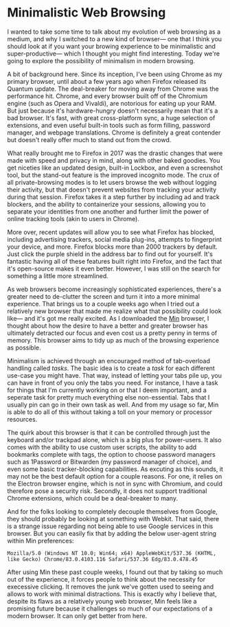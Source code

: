 # Minimalistic Web Browsing

I wanted to take some time to talk about my evolution of web browsing as a medium, and why I switched to a new kind of browser⁠—
one that I think you should look at if you want your browing experience to be minimalistic and super-productive⁠— which I thought
you might find interesting. Today we're going to explore the possibility of minimalism in modern browsing.

A bit of background here. Since its inception, I've been using Chrome as my primary browser, until about a few years ago when Firefox
released its Quantum update. The deal-breaker for moving away from Chrome was the performance hit. Chrome, and every browser built off 
of the Chromium engine (such as Opera and Vivaldi), are notorious for eating up your RAM. But just because it's hardware-hungry doesn't 
necessarily mean that it's a bad browser. It's fast, with great cross-platform sync, a huge selection of extensions, and even useful
built-in tools such as form filling, password manager, and webpage translations. Chrome is definitely a great contender but doesn't really offer much 
to stand out from the crowd. 

What really brought me to Firefox in 2017 was the drastic changes that were made with speed and privacy in mind, along with other baked
goodies. You get niceties like an updated design, built-in Lockbox, and even a screenshot tool, but the stand-out feature is the 
improved incognito mode. The crux of all private-browsing modes is to let users browse the web without logging their activity, but that 
doesn't prevent websites from tracking your activity during that session. Firefox takes it a step further by including ad and track blockers, 
and the ability to containerize your sessions, allowing you to separate your identities from one another and further limit the power of online 
tracking tools (akin to users in Chrome). 

More over, recent updates will allow you to see what Firefox has blocked, including advertising trackers, social media plug-ins, attempts to 
fingerprint your device, and more. Firefox blocks more than 2000 trackers by default. Just click the purple shield in the address bar to find out
for yourself. It's fantastic having all of these features built right into Firefox, and the fact that it's open-source makes it even better. However,
I was still on the search for something a little more streamlined. 

As web browsers become increasingly sophisticated experiences, there's a greater need to de-clutter the screen and turn it into a more minimal 
experience. That brings us to a couple weeks ago when I tried out a relatively new browser that made me realize what that possibility could look 
like— and it's got me really excited. As I downloaded the <a href="https://minbrowser.org/" target='_blank' rel='noopener noreferrer'>Min</a> browser, 
I thought about how the desire to have a better and greater browser has ultimately detracted our focus and even cost us a pretty penny in terms of memory.
This browser aims to tidy up as much of the browsing experience as possible. 

Minimalism is achieved through an encouraged method of tab-overload handling called _tasks_. The basic idea is to create a _task_ for each different
use-case you might have. That way, instead of letting your tabs pile up, you can have in front of you only the tabs you need. For instance, I have a 
task for things that I'm currently working on or that I deem important, and a seperate task for pretty much everything else non-essential. Tabs that I
usually pin can go in their own task as well. And from my usage so far, Min is able to do all of this without taking a toll on your memory or processor 
resources. 

The quirk about this browser is that it can be controlled through just the keyboard and/or trackpad alone, which is a big plus for power-users. It also 
comes with the ability to use custom user scripts, the ability to add bookmarks complete with tags, the option to choose password managers such as 1Password
or Bitwarden (my password manager of choice), and even some basic tracker-blocking capabilities. As excuting as this sounds, it may not be the best default 
option for a couple reasons. For one, it relies on the Electron browser engine, which is not in sync with Chromium, and could therefore pose a security risk.
Secondly, it does not support traditional Chrome extensions, which could be a deal-breaker to many. 

And for the folks looking to completely decouple themselves from Google, they should probably be looking at something with Webkit. That said, there is a strange
issue regarding not being able to use Google services in this browser. But you can easily fix that by adding the below user-agent string within Min preferences:  

```text
Mozilla/5.0 (Windows NT 10.0; Win64; x64) AppleWebKit/537.36 (KHTML, like Gecko) Chrome/83.0.4103.116 Safari/537.36 Edg/83.0.478.45
```

After using Min these past couple weeks, I found out that by taking so much out of the experience, it forces people to think about the necessity for execessive clicking.
It removes the junk we've gotten used to seeing and allows to work with minimal distractions. This is exactly why I believe that, despite its flaws as a relatively young web browser, Min feels like a promising future because it challenges so much of our expectations of a modern browser. It can only get better from here. 